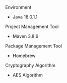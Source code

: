 Environment
- Java 18.0.1.1

Project Management Tool
- Maven 3.8.6

Package Management Tool
- Homebrew

Cryptography Algorithm
- AES Algorithm